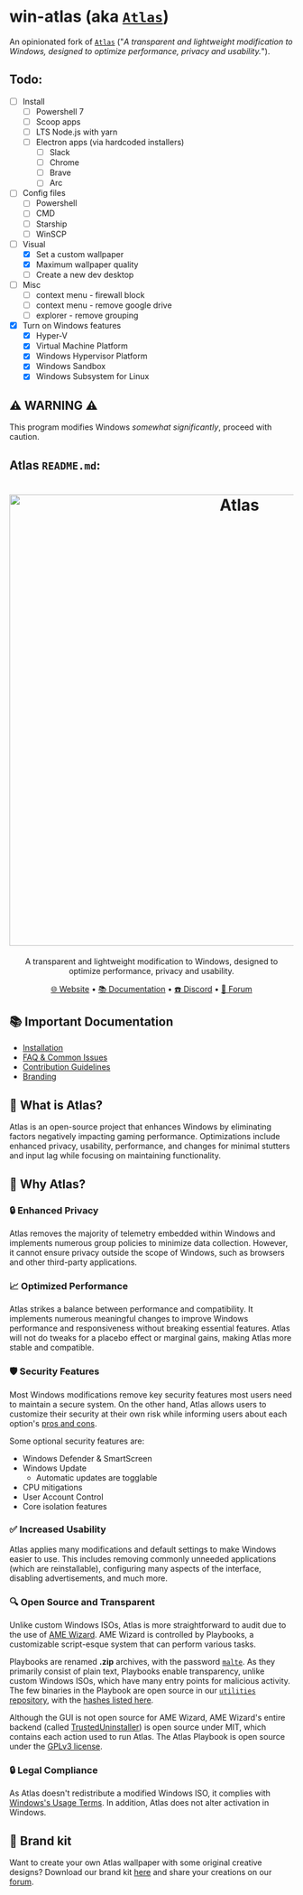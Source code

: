 # win-atlas (aka [`Atlas`](https://github.com/Atlas-OS/Atlas))

An opinionated fork of [`Atlas`](https://github.com/Atlas-OS/Atlas) ("_A transparent and lightweight modification to Windows, designed to optimize performance, privacy and usability._").

## Todo:

-   [ ] Install
    -   [ ] Powershell 7
    -   [ ] Scoop apps
    -   [ ] LTS Node.js with yarn
    -   [ ] Electron apps (via hardcoded installers)
        -   [ ] Slack
        -   [ ] Chrome
        -   [ ] Brave
        -   [ ] Arc
-   [ ] Config files
    -   [ ] Powershell
    -   [ ] CMD
    -   [ ] Starship
    -   [ ] WinSCP
-   [ ] Visual
    -   [x] Set a custom wallpaper
    -   [x] Maximum wallpaper quality
    -   [ ] Create a new dev desktop
-   [ ] Misc
    -   [ ] context menu - firewall block
    -   [ ] context menu - remove google drive
    -   [ ] explorer - remove grouping
-   [x] Turn on Windows features
    -   [x] Hyper-V
    -   [x] Virtual Machine Platform
    -   [x] Windows Hypervisor Platform
    -   [x] Windows Sandbox
    -   [x] Windows Subsystem for Linux

## ⚠️ WARNING ⚠️

This program modifies Windows _somewhat significantly_, proceed with caution.

## Atlas `README.md`:

<h1 align="center">
  <img src="https://gcore.jsdelivr.net/gh/Atlas-OS/branding@main/github-banner.png" alt="Atlas" width="800">
</h1>

<p align="center">A transparent and lightweight modification to Windows, designed to optimize performance, privacy and usability.</p>

<p align="center">
  <a href="https://atlasos.net" target="_blank">🌐 Website</a>
  •
  <a href="https://docs.atlasos.net" target="_blank">📚 Documentation</a>
  •
  <a href="https://discord.atlasos.net" target="_blank">☎️ Discord</a>
  •
  <a href="https://forum.atlasos.net" target="_blank">💬 Forum</a>
</p>

## 📚 **Important Documentation**

-   [Installation](https://docs.atlasos.net/getting-started/installation/)
-   [FAQ & Common Issues](https://docs.atlasos.net/faq-and-troubleshooting/removed-features/)
-   [Contribution Guidelines](https://docs.atlasos.net/contributions/)
-   [Branding](https://docs.atlasos.net/branding/)

## 🤔 What is Atlas?
Atlas is an open-source project that enhances Windows by eliminating factors negatively impacting gaming performance. Optimizations include enhanced privacy, usability, performance, and changes for minimal stutters and input lag while focusing on maintaining functionality.

## 👀 Why Atlas?

### 🔒 Enhanced Privacy

Atlas removes the majority of telemetry embedded within Windows and implements numerous group policies to minimize data collection. However, it cannot ensure privacy outside the scope of Windows, such as browsers and other third-party applications.

### 📈 Optimized Performance
Atlas strikes a balance between performance and compatibility. It implements numerous meaningful changes to improve Windows performance and responsiveness without breaking essential features. Atlas will not do tweaks for a placebo effect or marginal gains, making Atlas more stable and compatible.

### 🛡️ Security Features
Most Windows modifications remove key security features most users need to maintain a secure system. On the other hand, Atlas allows users to customize their security at their own risk while informing users about each option's [pros and cons](https://docs.atlasos.net/getting-started/post-installation/atlas-folder/security/).

Some optional security features are:

- Windows Defender & SmartScreen
- Windows Update
  - Automatic updates are togglable
- CPU mitigations
- User Account Control
- Core isolation features

### ✅ Increased Usability
Atlas applies many modifications and default settings to make Windows easier to use. This includes removing commonly unneeded applications (which are reinstallable), configuring many aspects of the interface, disabling advertisements, and much more.

### 🔍 Open Source and Transparent

Unlike custom Windows ISOs, Atlas is more straightforward to audit due to the use of [AME Wizard](https://ameliorated.io). AME Wizard is controlled by Playbooks, a customizable script-esque system that can perform various tasks.

Playbooks are renamed **.zip** archives, with the password [`malte`](https://docs.ameliorated.io/developers/getting-started/creation.html). As they primarily consist of plain text, Playbooks enable transparency, unlike custom Windows ISOs, which have many entry points for malicious activity. The few binaries in the Playbook are open source in our [`utilities` repository](https://github.com/Atlas-OS/utilities), with the [hashes listed here](https://github.com/Atlas-OS/Atlas/blob/main/src/playbook/Executables/AtlasModules/README.md).

Although the GUI is not open source for AME Wizard, AME Wizard's entire backend (called [TrustedUninstaller](https://github.com/Ameliorated-LLC/trusted-uninstaller-cli)) is open source under MIT, which contains each action used to run Atlas. The Atlas Playbook is open source under the [GPLv3 license](https://github.com/Atlas-OS/Atlas/blob/main/LICENSE).

### 🔒 Legal Compliance
As Atlas doesn't redistribute a modified Windows ISO, it complies with [Windows's Usage Terms](https://www.microsoft.com/en-us/Useterms/Retail/Windows/10/UseTerms_Retail_Windows_10_English.htm). In addition, Atlas does not alter activation in Windows.

## 🎨 Brand kit

Want to create your own Atlas wallpaper with some original creative designs? Download our brand kit [here](https://github.com/Atlas-OS/branding/archive/refs/heads/main.zip) and share your creations on our [forum](https://forum.atlasos.net/t/art-showcase).
